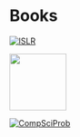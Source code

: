 # Books

[![ISLR](https://images.squarespace-cdn.com/content/v1/5ff2adbe3fe4fe33db902812/1611294680091-25SIDM9AHA8ECIFFST23/Screen+Shot+2021-01-21+at+11.02.06+AM.png)](https://github.com/KelianF/Books/tree/master/ISLR)


<img src="https://images.squarespace-cdn.com/content/v1/5ff2adbe3fe4fe33db902812/1611294680091-25SIDM9AHA8ECIFFST23/Screen+Shot+2021-01-21+at+11.02.06+AM.png" width="100" height="100">

[![CompSciProb](https://www.dbooks.org/img/books/1617295981.jpg)](https://github.com/KelianF/Books/tree/master/ClassicComputerScienceProblems/SmallProblems)


